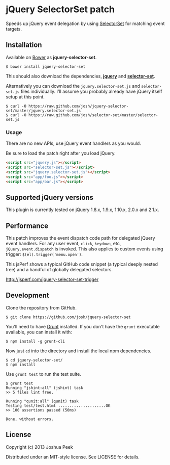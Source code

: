 # jQuery SelectorSet patch

Speeds up jQuery event delegation by using [SelectorSet](https://github.com/josh/selector-set) for matching event targets.


## Installation

Available on [Bower](http://bower.io) as **jquery-selector-set**.

```
$ bower install jquery-selector-set
```

This should also download the dependencies, [**jquery**](https://github.com/jquery/jquery) and [**selector-set**](https://github.com/josh/selector-set).

Alternatively you can download the `jquery.selector-set.js` and `selector-set.js` files individually. I'll assume you probably already have jQuery itself setup at this point.

```
$ curl -O https://raw.github.com/josh/jquery-selector-set/master/jquery.selector-set.js
$ curl -O https://raw.github.com/josh/selector-set/master/selector-set.js
```


### Usage

There are no new APIs, use jQuery event handlers as you would.

Be sure to load the patch right after you load jQuery.

``` html
<script src="jquery.js"></script>
<script src="selector-set.js"></script>
<script src="jquery.selector-set.js"></script>
<script src="app/foo.js"></script>
<script src="app/bar.js"></script>
```

## Supported jQuery versions

This plugin is currently tested on jQuery 1.8.x, 1.9.x, 1.10.x, 2.0.x and 2.1.x.


## Performance

This patch improves the event dispatch code path for delegated jQuery event handlers. For any user event, `click`, `keydown`, etc, `jQuery.event.dispatch` is invoked. This also applies to custom events using trigger: `$(el).trigger('menu.open')`.

This jsPerf shows a typical GitHub code snippet (a typical deeply nested tree) and a handful of globally delegated selectors.

http://jsperf.com/jquery-selector-set-trigger


## Development

Clone the repository from GitHub.

```
$ git clone https://github.com/josh/jquery-selector-set
```

You'll need to have [Grunt](http://gruntjs.com) installed. If you don't have the `grunt` executable available, you can install it with:

```
$ npm install -g grunt-cli
```

Now just `cd` into the directory and install the local npm dependencies.

```
$ cd jquery-selector-set/
$ npm install
```

Use `grunt test` to run the test suite.

```
$ grunt test
Running "jshint:all" (jshint) task
>> 5 files lint free.

Running "qunit:all" (qunit) task
Testing test/test.html .....................OK
>> 100 assertions passed (50ms)

Done, without errors.
```


## License

Copyright (c) 2013 Joshua Peek

Distributed under an MIT-style license. See LICENSE for details.
